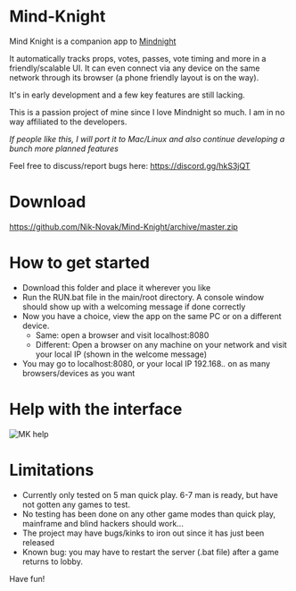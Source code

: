 
# Mind-Knight


Mind Knight is a companion app to [Mindnight](mindnightgame.com)

It automatically tracks props, votes, passes, vote timing and more in a friendly/scalable UI. It can even connect via any device on the same network through its browser (a phone friendly layout is on the way).

It's in early development and a few key features are still lacking.

This is a passion project of mine since I love Mindnight so much. I am in no way affiliated to the developers.

*If people like this, I will port it to Mac/Linux and also continue developing a bunch more planned features*

Feel free to discuss/report bugs here:
https://discord.gg/hkS3jQT

# Download
https://github.com/Nik-Novak/Mind-Knight/archive/master.zip

# How to get started
* Download this folder and place it wherever you like
* Run the RUN.bat file in the main/root directory. A console window should show up with a welcoming message if done correctly
* Now you have a choice, view the app on the same PC or on a different device.
  * Same: open a browser and visit localhost:8080
  * Different: Open a browser on any machine on your network and visit your local IP (shown in the welcome message)
* You may go to localhost:8080, or your local IP 192.168.*.* on as many browsers/devices as you want
  
# Help with the interface
![MK help](https://image.ibb.co/idENnq/help.png)

# Limitations
* Currently only tested on 5 man quick play. 6-7 man is ready, but have not gotten any games to test.
* No testing has been done on any other game modes than quick play, mainframe and blind hackers should work...
* The project may have bugs/kinks to iron out since it has just been released
* Known bug: you may have to restart the server (.bat file) after a game returns to lobby.

Have fun!
